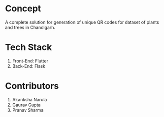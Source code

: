 # Concept
A complete solution for generation of unique QR codes for dataset of plants and trees in Chandigarh.

# Tech Stack
1. Front-End: Flutter
2. Back-End: Flask

# Contributors
1. Akanksha Narula
2. Gaurav Gupta
3. Pranav Sharma
